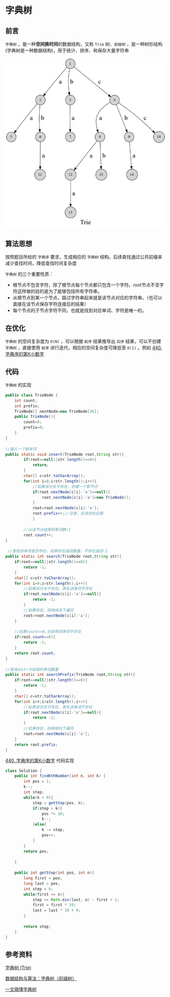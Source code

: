 # 字典树


## 前言

`字典树` ，是一种**空间换时间**的数据结构，又称 `Trie` 树、`前缀树` ，是一种树形结构(字典树是一种数据结构)，用于统计、排序、和保存大量字符串

![trie](/images/trie/trie1.png)

## 算法思想

按照题目所给的 `字典序` 要求，生成相应的 `字典树` 结构。后续查找通过公共前缀来减少查找时间，降低查找时间复杂度

`字典树` 的三个重要性质：

- 根节点不包含字符，除了根节点每个节点都只包含一个字符。root节点不含字符这样做的目的是为了能够包括所有字符串。
- 从根节点到某一个节点，路过字符串起来就是该节点对应的字符串。（也可以直接在该节点保存字符连接后的结果）
- 每个节点的子节点字符不同，也就是找到对应单词、字符是唯一的。

## 在优化

`字典树` 的空间复杂度为 `O(N)` ，可以根据 `前序` 结果推导出 `后序` 结果，可以不创建 `字典树` ，直接使用 `前序` 进行迭代，相应的空间复杂度可降低至 `O(1)` 。例如 [440. 字典序的第K小数字](https://leetcode-cn.com/problems/k-th-smallest-in-lexicographical-order/) 

## 代码

`字典树` 的实现

```java
public class TrieNode {
	int count;
	int prefix;
	TrieNode[] nextNode=new TrieNode[26];
	public TrieNode(){
		count=0;
		prefix=0;
	}
}

//插入一个新单词
public static void insert(TrieNode root,String str){
		if(root==null||str.length()==0){
			return;
		}
		char[] c=str.toCharArray();
		for(int i=0;i<str.length();i++){
			//如果该分支不存在，创建一个新节点
			if(root.nextNode[c[i]-'a']==null){
				root.nextNode[c[i]-'a']=new TrieNode();
			}
			root=root.nextNode[c[i]-'a'];
			root.prefix++;//注意，应该加在后面
			}
		
		//以该节点结尾的单词数+1
		root.count++;
}

 //查找该单词是否存在，如果存在返回数量，不存在返回-1
public static int search(TrieNode root,String str){
	if(root==null||str.length()==0){
		return -1;
	}
    char[] c=str.toCharArray();
    for(int i=0;i<str.length();i++){
        //如果该分支不存在，表名该单词不存在
        if(root.nextNode[c[i]-'a']==null){
            return -1;
        }
        //如果存在，则继续向下遍历
        root=root.nextNode[c[i]-'a'];	
    }
		
    //如果count==0,也说明该单词不存在
    if(root.count==0){
        return -1;
    }
    return root.count;
}

//查询以str为前缀的单词数量
public static int searchPrefix(TrieNode root,String str){
    if(root==null||str.length()==0){
        return -1;
    }
    char[] c=str.toCharArray();
    for(int i=0;i<str.length();i++){
        //如果该分支不存在，表名该单词不存在
        if(root.nextNode[c[i]-'a']==null){
            return -1;
        }
        //如果存在，则继续向下遍历
        root=root.nextNode[c[i]-'a'];	
    }
    return root.prefix;
}

```

 [440. 字典序的第K小数字](https://leetcode-cn.com/problems/k-th-smallest-in-lexicographical-order/)  代码实现

```java
class Solution {
    public int findKthNumber(int n, int k) {
        int pos = 1;
        k--;
        int step;
        while(k > 0){
            step = getStep(pos, n);
            if(step > k){
                pos *= 10;
                k--;           
            }else{
                k -= step;
                pos++;
            }
        }
        return pos;
        
    }

    public int getStep(int pos, int n){
        long first = pos;
        long last = pos;
        int step = 0;
        while(first <= n){
            step += Math.min(last, n) - first + 1;
            first = first * 10;
            last = last * 10 + 9;
        }

        return step;
    }
}
```



## 参考资料

[字典树 (Trie)](https://oi-wiki.org/string/trie/)

[数据结构与算法：字典树（前缀树）](https://zhuanlan.zhihu.com/p/28891541)

[一文搞懂字典树](https://segmentfault.com/a/1190000040801084)


